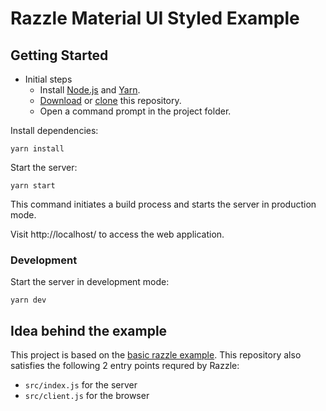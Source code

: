 # Razzle Material UI Styled Example

## Getting Started
* Initial steps
	* Install [Node.js](https://nodejs.org/en/) and [Yarn](https://yarnpkg.com/en/docs/install).
	* [Download](https://github.com/kireerik/razzle-material-ui-styled-example/archive/master.zip) or [clone](github-windows://openRepo/https://github.com/kireerik/razzle-material-ui-styled-example) this repository.
	* Open a command prompt in the project folder.

Install dependencies:
```shell
yarn install
```
Start the server:
```shell
yarn start
```
This command initiates a build process and starts the server in production mode.

Visit http://localhost/ to access the web application.

### Development
Start the server in development mode:
```shell
yarn dev
```

## Idea behind the example
This project is based on the [basic razzle example](https://github.com/jaredpalmer/razzle/tree/master/examples/basic). This repository also satisfies the following 2 entry points requred by Razzle:
* `src/index.js` for the server
* `src/client.js` for the browser
